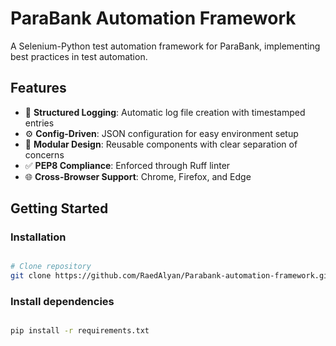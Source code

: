 # ParaBank Automation Framework
A Selenium-Python test automation framework for ParaBank, implementing best practices in test automation.

## Features
- 📝 **Structured Logging**: Automatic log file creation with timestamped entries
- ⚙️ **Config-Driven**: JSON configuration for easy environment setup
- 🧩 **Modular Design**: Reusable components with clear separation of concerns
- ✅ **PEP8 Compliance**: Enforced through Ruff linter
- 🌐 **Cross-Browser Support**: Chrome, Firefox, and Edge

## Getting Started

### Installation
```bash

# Clone repository
git clone https://github.com/RaedAlyan/Parabank-automation-framework.git
```

### Install dependencies
```bash

pip install -r requirements.txt
```
